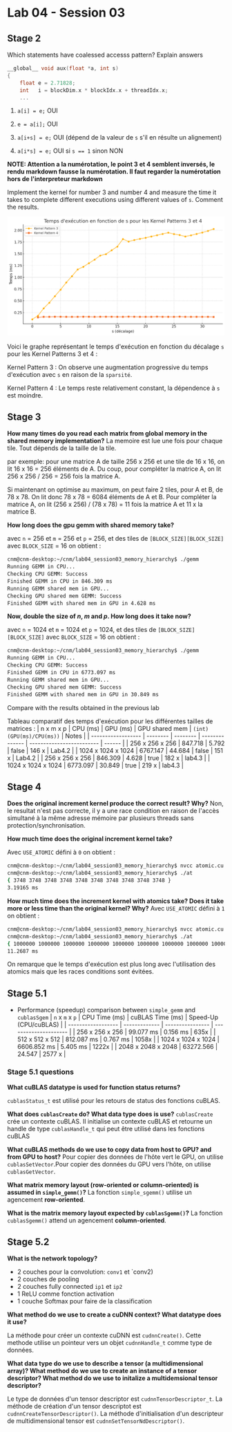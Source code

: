 # Lab 04 - Session 03

## Stage 2

Which statements have coalessed accesss pattern? Explain answers
```c++
__global__ void aux(float *a, int s)
{
    float e = 2.71828;
    int   i = blockDim.x * blockIdx.x + threadIdx.x;    
    ...
```

1. `a[i] = e;` OUI

2. `e = a[i];` OUI

4. `a[i+s] = e;` OUI (dépend de la valeur de `s` s'il en résulte un alignement) 

3. `a[i*s] = e;` OUI si `s == 1` sinon NON

**NOTE: Attention a la numérotation, le point 3 et 4 semblent inversés, le rendu markdown fausse la numérotation. Il faut regarder la numérotation hors de l'interpreteur markdown**

Implement the kernel for number 3 and number 4 and measure the time it takes to complete different executions using different values of `s`. Comment the results.

![alt text](image.png)

Voici le graphe représentant le temps d'exécution en fonction du décalage `s` pour les Kernel Patterns 3 et 4 :

Kernel Pattern 3 : On observe une augmentation progressive du temps d'exécution avec `s` en raison de la `sparsité`.

Kernel Pattern 4 : Le temps reste relativement constant, la dépendence à `s` est moindre.



## Stage 3

**How many times do you read each matrix from global memory in the shared memory implementation?**
La memoire est lue une fois pour chaque tile. Tout dépends de la taille de la tile.

par exemple: pour une matrice A de taille 256 x 256 et une tile de 16 x 16, on lit 16 x 16 = 256 éléments de A. Du coup, pour compléter la matrice A, on lit 256 x 256 / 256 = 256 fois la matrice A.

Si maintenant on optimise au maximum, on peut faire 2 tiles, pour A et B, de 78 x 78. On lit donc 78 x 78 = 6084 éléments de A et B. Pour compléter la matrice A, on lit (256 x 256) / (78 x 78) = 11 fois la matrice A et 11 x la matrice B.

**How long does the gpu gemm with shared memory take?** 

avec `n` = 256 et `m` = 256 et `p` = 256, et des tiles de `[BLOCK_SIZE][BLOCK_SIZE]` avec `BLOCK_SIZE` = 16 on obtient : 

```bash
cnm@cnm-desktop:~/cnm/lab04_session03_memory_hierarchy$ ./gemm
Running GEMM in CPU...
Checking CPU GEMM: Success
Finished GEMM in CPU in 846.309 ms
Running GEMM shared mem in GPU...
Checking GPU shared mem GEMM: Success
Finished GEMM with shared mem in GPU in 4.628 ms
``` 

**Now, double the size of *n*, *m* and *p*. How long does it take now?**

avec `n` = 1024 et `m` = 1024 et `p` = 1024, et des tiles de `[BLOCK_SIZE][BLOCK_SIZE]` avec `BLOCK_SIZE` = 16 on obtient : 

```bash
cnm@cnm-desktop:~/cnm/lab04_session03_memory_hierarchy$ ./gemm
Running GEMM in CPU...
Checking CPU GEMM: Success
Finished GEMM in CPU in 6773.097 ms
Running GEMM shared mem in GPU...
Checking GPU shared mem GEMM: Success
Finished GEMM with shared mem in GPU in 30.849 ms
```

Compare with the results obtained in the previous lab

Tableau comparatif des temps d'exécution pour les différentes tailles de matrices : 
| n x m x p          | CPU (ms) | GPU (ms) | GPU shared mem | `(int) (GPU(ms)/CPU(ms))` | Notes  |
| ------------------ | -------- | -------- | -------------- | ------------------------- | ------ |
| 256 x 256 x 256    | 847.718  | 5.792    | false          | 146 x                     | Lab4.2 |
| 1024 x 1024 x 1024 | 6767.147 | 44.684   | false          | 151 x                     | Lab4.2 |
| 256 x 256 x 256    | 846.309  | 4.628    | true           | 182 x                     | lab4.3 |
| 1024 x 1024 x 1024 | 6773.097 | 30.849   | true           | 219 x                     | lab4.3 |


## Stage 4

**Does the original increment kernel produce the correct result? Why?**
Non, le resultat n'est pas correcte, il y a une race condition en raison de l'accès simultané à la même adresse mémoire par plusieurs threads sans protection/synchronisation.

**How much time does the original increment kernel take?**

Avec `USE_ATOMIC` défini à `0` on obtient : 

```bash
cnm@cnm-desktop:~/cnm/lab04_session03_memory_hierarchy$ nvcc atomic.cu -o at
cnm@cnm-desktop:~/cnm/lab04_session03_memory_hierarchy$ ./at
{ 3748 3748 3748 3748 3748 3748 3748 3748 3748 3748 }
3.19165 ms
```

**How much time does the increment kernel with atomics take? Does it take more or less time than the original kernel? Why?**
Avec `USE_ATOMIC` défini à `1` on obtient : 

```bash
cnm@cnm-desktop:~/cnm/lab04_session03_memory_hierarchy$ nvcc atomic.cu -o at
cnm@cnm-desktop:~/cnm/lab04_session03_memory_hierarchy$ ./at
{ 1000000 1000000 1000000 1000000 1000000 1000000 1000000 1000000 1000000 1000000 }
11.2687 ms
```

On remarque que le temps d'exécution est plus long avec l'utilisation des atomics mais que les races conditions sont évitées.
 
## Stage 5.1
- Performance (speedup) comparison between `simple_gemm` and `cublasSgem`
| `n` x `m` x `p`    | CPU Time (ms) | cuBLAS Time (ms) | Speed-Up (CPU/cuBLAS) |
| ------------------ | ------------- | ---------------- | --------------------- |
| 256 x 256 x 256    | 99.077 ms     | 0.156 ms         | 635x                  |
| 512 x 512 x 512    | 812.087 ms    | 0.767 ms         | 1058x                 |
| 1024 x 1024 x 1024 | 6606.852 ms   | 5.405 ms         | 1222x                 |
| 2048 x 2048 x 2048 | 63272.566     | 24.547           | 2577 x                |


### Stage 5.1 questions
**What cuBLAS datatype is used for function status returns?**

`cublasStatus_t` est utilisé pour les retours de status des fonctions cuBLAS.

**What does `cublasCreate` do? What data type does is use?**
`cublasCreate` crée un contexte cuBLAS. Il initialise un contexte cuBLAS et retourne un handle de type `cublasHandle_t` qui peut être utilisé dans les fonctions cuBLAS

**What cuBLAS methods do we use to copy data from host to GPU? and from GPU to host?**
Pour copier des données de l'hôte vert le GPU, on utilise `cublasSetVector`.Pour copier des données du GPU vers l'hôte, on utilise `cublasGetVector`.

**What matrix memory layout (row-oriented or column-oriented) is assumed in `simple_gemm()`?**
La fonction `simple_sgemm()` utilise un agencement **row-oriented**.

**What is the matrix memory layout expected by `cublasSgemm()`?**
La fonction `cublasSgemm()` attend un agencement **column-oriented**.

## Stage 5.2

**What is the network topology?**

- 2 couches pour la convolution: `conv1` et `conv2)
- 2 couches de pooling
- 2 couches fully connected `ip1` et `ip2`
- 1 ReLU comme fonction activation
- 1 couche Softmax pour faire de la classification

**What method do we use to create a cuDNN context? What datatype does it use?**

La méthode pour créer un contexte cuDNN est `cudnnCreate()`. Cette methode utilise un pointeur vers un objet `cudnnHandle_t` comme type de données.

**What data type do we use to describe a tensor (a multidimensional array)? What method do we use to create an instance of a tensor descriptor? What method do we use to initalize a multidemsional tensor descriptor?**

Le type de données d'un tensor descriptor est `cudnnTensorDescriptor_t`.
La méthode de création d'un tensor descriptot est `cudnnCreateTensorDescriptor()`.
La méthode d'initialisation d'un descripteur de multidimensional tensor est `cudnnSetTensorNdDescriptor()`.

